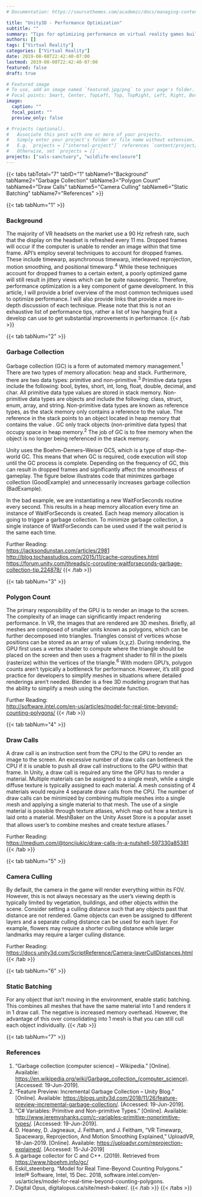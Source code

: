 ```yaml
---
# Documentation: https://sourcethemes.com/academic/docs/managing-content/

title: "Unity3D - Performance Optimization"
subtitle: ""
summary: "Tips for optimizing performance on virtual reality games built with Unity3D"
authors: []
tags: ["Virtual Reality"]
categories: ["Virtual Reality"]
date: 2019-08-08T22:42:40-07:00
lastmod: 2019-08-08T22:42:40-07:00
featured: false
draft: true

# Featured image
# To use, add an image named `featured.jpg/png` to your page's folder.
# Focal points: Smart, Center, TopLeft, Top, TopRight, Left, Right, BottomLeft, Bottom, BottomRight.
image:
  caption: ""
  focal_point: ""
  preview_only: false

# Projects (optional).
#   Associate this post with one or more of your projects.
#   Simply enter your project's folder or file name without extension.
#   E.g. `projects = ["internal-project"]` references `content/project/deep-learning/index.md`.
#   Otherwise, set `projects = []`.
projects: ["sals-sanctuary", "wildlife-enclosure"]
---
```


{{< tabs tabTotal="7" tabID="1" tabName1="Background" tabName2="Garbage Collection" tabName3="Polygon Count" tabName4="Draw Calls" tabName5="Camera Culling" tabName6="Static Batching" tabName7="References" >}}

{{< tab tabNum="1" >}}
### Background
The majority of VR headsets on the market use a 90 Hz refresh rate, such that the display on the headset is refreshed every 11 ms. Dropped frames will occur if the computer is unable to render an image within that time frame. API’s employ several techniques to account for dropped frames. These include timewarp, asynchronous timewarp, interleaved reprojection, motion smoothing, and positional timewarp.<sup>4</sup> While these techniques account for dropped frames to a certain extent, a poorly optimized game will still result in jittery views which can be quite nauseogenic. Therefore, performance optimization is a key component of game development. In this article, I will provide a brief overview of the most common techniques used to optimize performance. I will also provide links that provide a more in-depth discussion of each technique. Please note that this is not an exhaustive list of performance tips, rather a list of low hanging fruit a develop can use to get substantial improvements in performance.
{{< /tab >}}


{{< tab tabNum="2" >}}
### Garbage Collection
Garbage collection (GC) is a form of automated memory management.<sup>1</sup> There are two types of memory allocation: heap and stack. Furthermore, there are two data types: primitive and non-primitive.<sup>3</sup> Primitive data types include the following: bool, bytes, short, int, long, float, double, decimal, and char. All primitive data type values are stored in stack memory. Non-primitive data types are objects and include the following: class, struct, enum, array, and string. Non-primitive data types are known as reference types, as the stack memory only contains a reference to the value. The reference in the stack points to an object located in heap memory that contains the value . GC only track objects (non-primitive data types) that occupy space in heap memory.<sup>2</sup> The job of GC is to free memory when the object is no longer being referenced in the stack memory.

Unity uses the Boehm–Demers–Weiser GC5, which is a type of stop-the-world GC. This means that when GC is required, code execution will stop until the GC process is complete. Depending on the frequency of GC, this can result in dropped frames and significantly affect the smoothness of gameplay. The figure below illustrates code that minimizes garbage collection (GoodExample) and unnecessarily increases garbage collection (BadExample).


In the bad example, we are instantiating a new WaitForSeconds routine every second. This results in a heap memory allocation every time an instance of WaitForSeconds is created. Each heap memory allocation is going to trigger a garbage collection. To minimize garbage collection, a single instance of WaitForSeconds can be used used if the wait period is the same each time.

Further Reading:<br>
https://jacksondunstan.com/articles/2981
http://blog.tochasstudios.com/2015/11/cache-coroutines.html
https://forum.unity.com/threads/c-coroutine-waitforseconds-garbage-collection-tip.224878/
{{< /tab >}}


{{< tab tabNum="3" >}}
### Polygon Count
The primary responsibility of the GPU is to render an image to the screen. The complexity of an image can significantly impact rendering performance. In VR, the images that are rendered are 3D meshes. Briefly, all meshes are composed of smaller units known as polygons, which can be further decomposed into triangles. Triangles consist of vertices whose positions can be stored as an array of values (x,y,z). During rendering, the GPU first uses a vertex shader to compute where the triangle should be placed on the screen and then uses a fragment shader to fill in the pixels (rasterize) within the vertices of the triangle.<sup>6</sup> With modern GPU’s, polygon counts aren’t typically a bottleneck for performance. However, it’s still good practice for developers to simplify meshes in situations where detailed renderings aren’t needed. Blender is a free 3D modeling program that has the ability to simplify a mesh using the decimate function.

Further Reading:<br>
http://software.intel.com/en-us/articles/model-for-real-time-beyond-counting-polygons/
{{< /tab >}}


{{< tab tabNum="4" >}}
### Draw Calls
A draw call is an instruction sent from the CPU to the GPU to render an image to the screen. An excessive number of draw calls can bottleneck the CPU if it is unable to push all draw call instructions to the GPU within that frame. In Unity, a draw call is required any time the GPU has to render a material. Multiple materials can be assigned to a single mesh, while a single diffuse texture is typically assigned to each material. A mesh consisting of 4 materials would require 4 separate draw calls from the CPU. The number of draw calls can be minimized by combining multiple meshes into a single mesh and applying a single material to that mesh. The use of a single material is possible through texture atlases, which map out how a texture is laid onto a material. MeshBaker on the Unity Asset Store is a popular asset that allows user’s to combine meshes and create texture atlases.<sup>7</sup>

Further Reading:<br>
https://medium.com/@toncijukic/draw-calls-in-a-nutshell-597330a85381
{{< /tab >}}


{{< tab tabNum="5" >}}
### Camera Culling
By default, the camera in the game will render everything within its FOV. However, this is not always necessary as the user’s viewing depth is typically limited by vegetation, buildings, and other objects within the scene. Consider setting a culling distance such that any objects past that distance are not rendered. Game objects can even be assigned to different layers and a separate culling distance can be used for each layer. For example, flowers may require a shorter culling distance while larger landmarks may require a larger culling distance.

Further Reading:<br>
https://docs.unity3d.com/ScriptReference/Camera-layerCullDistances.html
{{< /tab >}}


{{< tab tabNum="6" >}}
### Static Batching
For any object that isn’t moving in the environment, enable static batching. This combines all meshes that have the same material into 1 and renders it in 1 draw call. The negative is increased memory overhead. However, the advantage of this over consolidating into 1 mesh is that you can still cull each object individually.
{{< /tab >}}


{{< tab tabNum="7" >}}
### References
1. “Garbage collection (computer science) – Wikipedia.” [Online]. Available: https://en.wikipedia.org/wiki/Garbage_collection_(computer_science). [Accessed: 19-Jun-2019].
2. “Feature Preview: Incremental Garbage Collection – Unity Blog.” [Online]. Available: https://blogs.unity3d.com/2018/11/26/feature-preview-incremental-garbage-collection/. [Accessed: 19-Jun-2019].
3. “C# Variables: Primitive and Non-primitive Types.” [Online]. Available: http://www.jeremyshanks.com/c-variables-primitive-nonprimitive-types/. [Accessed: 19-Jun-2019].
4. D. Heaney, D. Jagneaux, J. Feltham, and J. Feltham, “VR Timewarp, Spacewarp, Reprojection, And Motion Smoothing Explained,” UploadVR, 18-Jan-2019. [Online]. Available: https://uploadvr.com/reprojection-explained/. [Accessed: 15-Jul-2019]
5. A garbage collector for C and C++. (2019). Retrieved from https://www.hboehm.info/gc/
6. Eskil_steenberg. “Model for Real Time-Beyond Counting Polygons.” Intel® Software, Intel, 15 Dec. 2018, software.intel.com/en-us/articles/model-for-real-time-beyond-counting-polygons.
7. Digital Opus, digitalopus.ca/site/mesh-baker/.
{{< /tab >}}
{{< /tabs >}}
